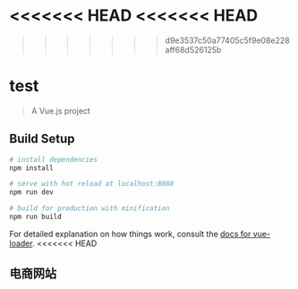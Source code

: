 <<<<<<< HEAD
<<<<<<< HEAD
=======
>>>>>>> d9e3537c50a77405c5f9e08e228aff68d526125b
# test

> A Vue.js project

## Build Setup

``` bash
# install dependencies
npm install

# serve with hot reload at localhost:8080
npm run dev

# build for production with minification
npm run build
```

For detailed explanation on how things work, consult the [docs for vue-loader](http://vuejs.github.io/vue-loader).
<<<<<<< HEAD

## 电商网站
